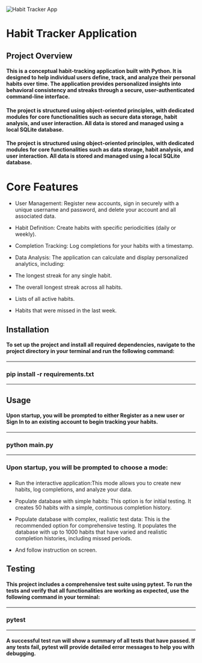 ![Habit Tracker App](https://raw.githubusercontent.com/Tech4Dami/Habit-Tracker-Application/6b7ffbdb95efffb7fc63ca133affbdaa18a330ab/68380f10bf9aa82ffb4948a8_6837bab4d3b9661981876c99-1748502910389.avif)

# Habit Tracker Application 

##  Project Overview
#### This is a conceptual habit-tracking application built with Python. It is designed to help individual users define, track, and analyze their personal habits over time. The application provides personalized insights into behavioral consistency and streaks through a secure, user-authenticated command-line interface.

#### The project is structured using object-oriented principles, with dedicated modules for core functionalities such as secure data storage, habit analysis, and user interaction. All data is stored and managed using a local SQLite database.

#### The project is structured using object-oriented principles, with dedicated modules for core functionalities such as data storage, habit analysis, and user interaction. All data is stored and managed using a local SQLite database.

# Core Features 

* User Management: Register new accounts, sign in securely with a unique username and password, and delete your account and all associated data.


* Habit Definition: Create habits with specific periodicities (daily or weekly).



*  Completion Tracking: Log completions for your habits with a timestamp.


*  Data Analysis: The application can calculate and display personalized analytics, including:


* The longest streak for any single habit.


* The overall longest streak across all habits.

* Lists of all active habits.


* Habits that were missed in the last week.

## Installation 

#### To set up the project and install all required dependencies, navigate to the project directory in your terminal and run the following command:
***
### pip install -r requirements.txt
***

## Usage

#### Upon startup, you will be prompted to either Register as a new user or Sign In to an existing account to begin tracking your habits. 
***
### python main.py
***
### Upon startup, you will be prompted to choose a mode:
### 
* Run the interactive application:This mode allows you to create new habits, log completions, and analyze your data.


* Populate database with simple habits: This option is for initial testing. It creates 50 habits with a simple, continuous completion history.


* Populate database with complex, realistic test data: This is the recommended option for comprehensive testing. It populates the database with up to 1000 habits that have varied and realistic completion histories, including missed periods.


* And follow instruction on screen.

## Testing

#### This project includes a comprehensive test suite using pytest. To run the tests and verify that all functionalities are working as expected, use the following command in your terminal:

***
### pytest
*** 

#### A successful test run will show a summary of all tests that have passed. If any tests fail, pytest will provide detailed error messages to help you with debugging.

